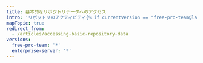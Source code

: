 ```yaml
---
title: 基本的なリポジトリデータへのアクセス
intro: 'リポジトリのアクティビティ{% if currentVersion == "free-pro-team@latest" %}、トラフィック{% endif %}、コントリビューションのアクティビティなど、リポジトリについての基本情報を見ることができます。'
mapTopic: true
redirect_from:
  - /articles/accessing-basic-repository-data
versions:
  free-pro-team: '*'
  enterprise-server: '*'
---
```


